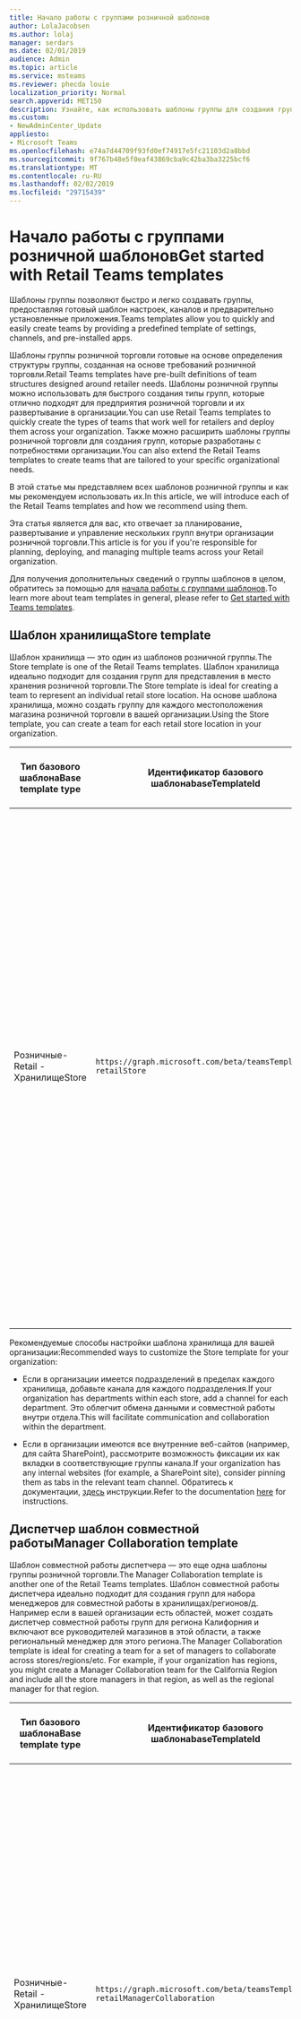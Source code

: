 ```yaml
---
title: Начало работы с группами розничной шаблонов
author: LolaJacobsen
ms.author: lolaj
manager: serdars
ms.date: 02/01/2019
audience: Admin
ms.topic: article
ms.service: msteams
ms.reviewer: phecda louie
localization_priority: Normal
search.appverid: MET150
description: Узнайте, как использовать шаблоны группы для создания группы структуры, созданная на основе требований розничной торговли.
ms.custom:
- NewAdminCenter_Update
appliesto:
- Microsoft Teams
ms.openlocfilehash: e74a7d44709f93fd0ef74917e5fc21103d2a8bbd
ms.sourcegitcommit: 9f767b48e5f0eaf43869cba9c42ba3ba3225bcf6
ms.translationtype: MT
ms.contentlocale: ru-RU
ms.lasthandoff: 02/02/2019
ms.locfileid: "29715439"
---
```

# <a name="get-started-with-retail-teams-templates"></a><span data-ttu-id="45491-103">Начало работы с группами розничной шаблонов</span><span class="sxs-lookup"><span data-stu-id="45491-103">Get started with Retail Teams templates</span></span> 

<span data-ttu-id="45491-104">Шаблоны группы позволяют быстро и легко создавать группы, предоставляя готовый шаблон настроек, каналов и предварительно установленные приложения.</span><span class="sxs-lookup"><span data-stu-id="45491-104">Teams templates allow you to quickly and easily create teams by providing a predefined template of settings, channels, and pre-installed apps.</span></span>

<span data-ttu-id="45491-105">Шаблоны группы розничной торговли готовые на основе определения структуры группы, созданная на основе требований розничной торговли.</span><span class="sxs-lookup"><span data-stu-id="45491-105">Retail Teams templates have pre-built definitions of team structures designed around retailer needs.</span></span> <span data-ttu-id="45491-106">Шаблоны розничной группы можно использовать для быстрого создания типы групп, которые отлично подходят для предприятия розничной торговли и их развертывание в организации.</span><span class="sxs-lookup"><span data-stu-id="45491-106">You can use Retail Teams templates to quickly create the types of teams that work well for retailers and deploy them across your organization.</span></span> <span data-ttu-id="45491-107">Также можно расширить шаблоны группы розничной торговли для создания групп, которые разработаны с потребностями организации.</span><span class="sxs-lookup"><span data-stu-id="45491-107">You can also extend the Retail Teams templates to create teams that are tailored to your specific organizational needs.</span></span>

<span data-ttu-id="45491-108">В этой статье мы представляем всех шаблонов розничной группы и как мы рекомендуем использовать их.</span><span class="sxs-lookup"><span data-stu-id="45491-108">In this article, we will introduce each of the Retail Teams templates and how we recommend using them.</span></span>

<span data-ttu-id="45491-109">Эта статья является для вас, кто отвечает за планирование, развертывание и управление нескольких групп внутри организации розничной торговли.</span><span class="sxs-lookup"><span data-stu-id="45491-109">This article is for you if you're responsible for planning, deploying, and managing multiple teams across your Retail organization.</span></span>

<span data-ttu-id="45491-110">Для получения дополнительных сведений о группы шаблонов в целом, обратитесь за помощью для [начала работы с группами шаблонов](get-started-with-teams-templates.md).</span><span class="sxs-lookup"><span data-stu-id="45491-110">To learn more about team templates in general, please refer to [Get started with Teams templates](get-started-with-teams-templates.md).</span></span>

## <a name="store-template"></a><span data-ttu-id="45491-111">Шаблон хранилища</span><span class="sxs-lookup"><span data-stu-id="45491-111">Store template</span></span>

<span data-ttu-id="45491-112">Шаблон хранилища — это один из шаблонов розничной группы.</span><span class="sxs-lookup"><span data-stu-id="45491-112">The Store template is one of the Retail Teams templates.</span></span> <span data-ttu-id="45491-113">Шаблон хранилища идеально подходит для создания групп для представления в место хранения розничной торговли.</span><span class="sxs-lookup"><span data-stu-id="45491-113">The Store template is ideal for creating a team to represent an individual retail store location.</span></span> <span data-ttu-id="45491-114">На основе шаблона хранилища, можно создать группу для каждого местоположения магазина розничной торговли в вашей организации.</span><span class="sxs-lookup"><span data-stu-id="45491-114">Using the Store template, you can create a team for each retail store location in your organization.</span></span>

| <span data-ttu-id="45491-115">Тип базового шаблона</span><span class="sxs-lookup"><span data-stu-id="45491-115">Base template type</span></span> | <span data-ttu-id="45491-116">Идентификатор базового шаблона</span><span class="sxs-lookup"><span data-stu-id="45491-116">baseTemplateId</span></span> | <span data-ttu-id="45491-117">Свойства, входящие в состав этот базовый шаблон</span><span class="sxs-lookup"><span data-stu-id="45491-117">Properties that come with this base template</span></span> |
| ------------------ | -------------- | ----------------------------------------------------- |
| <span data-ttu-id="45491-118">Розничные-</span><span class="sxs-lookup"><span data-stu-id="45491-118">Retail -</span></span> <br><span data-ttu-id="45491-119">Хранилище</span><span class="sxs-lookup"><span data-stu-id="45491-119">Store</span></span> | `https://graph.microsoft.com/beta/teamsTemplates/`<br>`retailStore`| <span data-ttu-id="45491-120">Каналы</span><span class="sxs-lookup"><span data-stu-id="45491-120">Channels</span></span> <ul><li><span data-ttu-id="45491-121">Сдвигает передачи\*</span><span class="sxs-lookup"><span data-stu-id="45491-121">Shifts handoff\*</span></span></li><li><span data-ttu-id="45491-122">Обучение\*</span><span class="sxs-lookup"><span data-stu-id="45491-122">Learning\*</span></span></li></ul><span data-ttu-id="45491-123">\*Auto-favorited каналов</span><span class="sxs-lookup"><span data-stu-id="45491-123">\*Auto-favorited channels</span></span><br><br><span data-ttu-id="45491-124">Свойства группы</span><span class="sxs-lookup"><span data-stu-id="45491-124">Team properties</span></span> <ul><li><span data-ttu-id="45491-125">Общий видимости групп</span><span class="sxs-lookup"><span data-stu-id="45491-125">Team visibility set to Public</span></span></li></ul> <br><span data-ttu-id="45491-126">Разрешения участников</span><span class="sxs-lookup"><span data-stu-id="45491-126">Member permissions</span></span> <ul><li><span data-ttu-id="45491-127">Невозможно создание, обновление и удаление каналов</span><span class="sxs-lookup"><span data-stu-id="45491-127">Cannot create/update/delete channels</span></span> </li><li><span data-ttu-id="45491-128">Не удается добавить или удалить приложения</span><span class="sxs-lookup"><span data-stu-id="45491-128">Cannot add/remove apps</span></span> </li><li><span data-ttu-id="45491-129">Не удается создать/обновить или удалить вкладки</span><span class="sxs-lookup"><span data-stu-id="45491-129">Cannot create/update/remove tabs</span></span></li><li><span data-ttu-id="45491-130">Не удается создать/обновить или удалить соединители</span><span class="sxs-lookup"><span data-stu-id="45491-130">Cannot create/update/remove connectors</span></span></li><ul>|
||||

<span data-ttu-id="45491-131">Рекомендуемые способы настройки шаблона хранилища для вашей организации:</span><span class="sxs-lookup"><span data-stu-id="45491-131">Recommended ways to customize the Store template for your organization:</span></span>

- <span data-ttu-id="45491-132">Если в организации имеется подразделений в пределах каждого хранилища, добавьте канала для каждого подразделения.</span><span class="sxs-lookup"><span data-stu-id="45491-132">If your organization has departments within each store, add a channel for each department.</span></span> <span data-ttu-id="45491-133">Это облегчит обмена данными и совместной работы внутри отдела.</span><span class="sxs-lookup"><span data-stu-id="45491-133">This will facilitate communication and collaboration within the department.</span></span>

- <span data-ttu-id="45491-134">Если в организации имеются все внутренние веб-сайтов (например, для сайта SharePoint), рассмотрите возможность фиксации их как вкладки в соответствующие группы канала.</span><span class="sxs-lookup"><span data-stu-id="45491-134">If your organization has any internal websites (for example, a SharePoint site), consider pinning them as tabs in the relevant team channel.</span></span> <span data-ttu-id="45491-135">Обратитесь к документации, [здесь](get-started-with-teams-templates.md) инструкции.</span><span class="sxs-lookup"><span data-stu-id="45491-135">Refer to the documentation [here](get-started-with-teams-templates.md) for instructions.</span></span>

## <a name="manager-collaboration-template"></a><span data-ttu-id="45491-136">Диспетчер шаблон совместной работы</span><span class="sxs-lookup"><span data-stu-id="45491-136">Manager Collaboration template</span></span>

<span data-ttu-id="45491-137">Шаблон совместной работы диспетчера — это еще одна шаблоны группы розничной торговли.</span><span class="sxs-lookup"><span data-stu-id="45491-137">The Manager Collaboration template is another one of the Retail Teams templates.</span></span> <span data-ttu-id="45491-138">Шаблон совместной работы диспетчера идеально подходит для создания групп для набора менеджеров для совместной работы в хранилищах/регионов/д. Например если в вашей организации есть областей, может создать диспетчер совместной работы групп для региона Калифорния и включают все руководителей магазинов в этой области, а также региональный менеджер для этого региона.</span><span class="sxs-lookup"><span data-stu-id="45491-138">The Manager Collaboration template is ideal for creating a team for a set of managers to collaborate across stores/regions/etc. For example, if your organization has regions, you might create a Manager Collaboration team for the California Region and include all the store managers in that region, as well as the regional manager for that region.</span></span>

| <span data-ttu-id="45491-139">Тип базового шаблона</span><span class="sxs-lookup"><span data-stu-id="45491-139">Base template type</span></span> | <span data-ttu-id="45491-140">Идентификатор базового шаблона</span><span class="sxs-lookup"><span data-stu-id="45491-140">baseTemplateId</span></span> | <span data-ttu-id="45491-141">Свойства, входящие в состав этот базовый шаблон</span><span class="sxs-lookup"><span data-stu-id="45491-141">Properties that come with this base template</span></span> |
| ------------------ | -------------- | ----------------------------------------------------- |
| <span data-ttu-id="45491-142">Розничные-</span><span class="sxs-lookup"><span data-stu-id="45491-142">Retail -</span></span> <br><span data-ttu-id="45491-143">Хранилище</span><span class="sxs-lookup"><span data-stu-id="45491-143">Store</span></span> | `https://graph.microsoft.com/beta/teamsTemplates/`<br>`retailManagerCollaboration`| <span data-ttu-id="45491-144">Каналы</span><span class="sxs-lookup"><span data-stu-id="45491-144">Channels</span></span> <ul><li><span data-ttu-id="45491-145">Операции\*</span><span class="sxs-lookup"><span data-stu-id="45491-145">Operations\*</span></span></li><li><span data-ttu-id="45491-146">Обучение\*</span><span class="sxs-lookup"><span data-stu-id="45491-146">Learning\*</span></span></li></ul><span data-ttu-id="45491-147">\*Auto-favorited каналов</span><span class="sxs-lookup"><span data-stu-id="45491-147">\*Auto-favorited channels</span></span><br><br><span data-ttu-id="45491-148">Свойства группы</span><span class="sxs-lookup"><span data-stu-id="45491-148">Team properties</span></span> <ul><li><span data-ttu-id="45491-149">Группа видимости установлено значение Private</span><span class="sxs-lookup"><span data-stu-id="45491-149">Team visibility set to Private</span></span></li></ul> <br><span data-ttu-id="45491-150">Разрешения участников</span><span class="sxs-lookup"><span data-stu-id="45491-150">Member permissions</span></span> <ul><li><span data-ttu-id="45491-151">Можно создание, обновление и удаление каналов</span><span class="sxs-lookup"><span data-stu-id="45491-151">Can create/update/delete channels</span></span> </li><li><span data-ttu-id="45491-152">Можно добавить или удалить приложения</span><span class="sxs-lookup"><span data-stu-id="45491-152">Can add/remove apps</span></span> </li><li><span data-ttu-id="45491-153">Можно создать/обновить или удалить вкладки</span><span class="sxs-lookup"><span data-stu-id="45491-153">Can create/update/remove tabs</span></span></li><li><span data-ttu-id="45491-154">Можно создать/обновить или удалить соединители</span><span class="sxs-lookup"><span data-stu-id="45491-154">Can create/update/remove connectors</span></span></li><ul>|
||||

<span data-ttu-id="45491-155">Рекомендуемые способы настройки шаблона диспетчера совместной работы для вашей организации:</span><span class="sxs-lookup"><span data-stu-id="45491-155">Recommended ways to customize the Manager Collaboration template for your organization:</span></span>

- <span data-ttu-id="45491-156">Если ваша организация любой внутренний веб-сайтов (например, для сайта SharePoint), которые важны для менеджеров, необходимо учитывать фиксации их как вкладки в соответствующие группы канала (обратитесь к документации, [здесь](get-started-with-teams-templates.md) инструкции).</span><span class="sxs-lookup"><span data-stu-id="45491-156">If your organization has any internal websites (for example, a SharePoint site) that are relevant for managers, consider pinning them as tabs in a relevant team channel (refer to documentation [here](get-started-with-teams-templates.md) for instructions).</span></span>